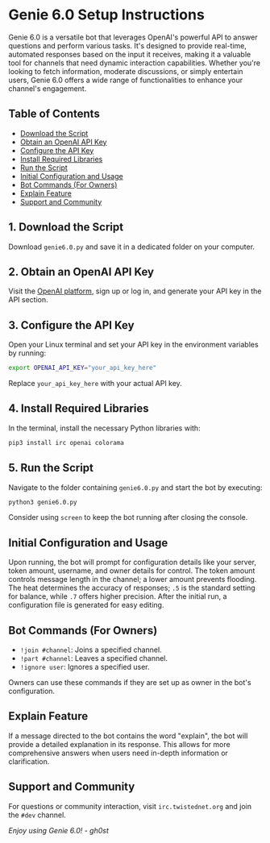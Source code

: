 # Genie 6.0 Setup Instructions

Genie 6.0 is a versatile bot that leverages OpenAI's powerful API to answer questions and perform various tasks. It's designed to provide real-time, automated responses based on the input it receives, making it a valuable tool for channels that need dynamic interaction capabilities. Whether you're looking to fetch information, moderate discussions, or simply entertain users, Genie 6.0 offers a wide range of functionalities to enhance your channel's engagement.

## Table of Contents
- [Download the Script](#1-download-the-script)
- [Obtain an OpenAI API Key](#2-obtain-an-openai-api-key)
- [Configure the API Key](#3-configure-the-api-key)
- [Install Required Libraries](#4-install-required-libraries)
- [Run the Script](#5-run-the-script)
- [Initial Configuration and Usage](#initial-configuration-and-usage)
- [Bot Commands (For Owners)](#bot-commands-for-owners)
- [Explain Feature](#explain-feature)
- [Support and Community](#support-and-community)

## 1. Download the Script
Download `genie6.0.py` and save it in a dedicated folder on your computer.

## 2. Obtain an OpenAI API Key
Visit the [OpenAI platform](https://platform.openai.com/), sign up or log in, and generate your API key in the API section.

## 3. Configure the API Key
Open your Linux terminal and set your API key in the environment variables by running:
```bash
export OPENAI_API_KEY="your_api_key_here"
```
Replace `your_api_key_here` with your actual API key.

## 4. Install Required Libraries
In the terminal, install the necessary Python libraries with:
```bash
pip3 install irc openai colorama
```

## 5. Run the Script
Navigate to the folder containing `genie6.0.py` and start the bot by executing:
```bash
python3 genie6.0.py
```
Consider using `screen` to keep the bot running after closing the console.

## Initial Configuration and Usage
Upon running, the bot will prompt for configuration details like your server, token amount, username, and owner details for control. The token amount controls message length in the channel; a lower amount prevents flooding. The heat determines the accuracy of responses; `.5` is the standard setting for balance, while `.7` offers higher precision. After the initial run, a configuration file is generated for easy editing.

## Bot Commands (For Owners)
- `!join #channel`: Joins a specified channel.
- `!part #channel`: Leaves a specified channel.
- `!ignore user`: Ignores a specified user.

Owners can use these commands if they are set up as owner in the bot's configuration.

## Explain Feature
If a message directed to the bot contains the word "explain", the bot will provide a detailed explanation in its response. This allows for more comprehensive answers when users need in-depth information or clarification.

## Support and Community
For questions or community interaction, visit `irc.twistednet.org` and join the `#dev` channel.

*Enjoy using Genie 6.0! - gh0st*
